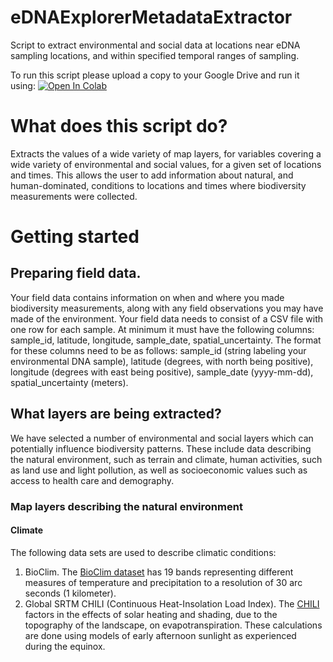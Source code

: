 # eDNAExplorerMetadataExtractor
Script to extract environmental and social data at locations near eDNA sampling locations, and within specified temporal ranges of sampling.

To run this script please upload a copy to your Google Drive and run it using:
[![Open In Colab](https://colab.research.google.com/assets/colab-badge.svg)](https://colab.research.google.com/github/CALeDNA/eDNAExplorerMetadataExtractor/blob/main/eDNAExplorerMetadataExtractor.ipynb)

# What does this script do?
Extracts the values of a wide variety of map layers, for variables covering a wide variety of environmental and social values, for a given set of locations and times. This allows the user to add information about natural, and human-dominated, conditions to locations and times where biodiversity measurements were collected.

# Getting started
## Preparing field data.
Your field data contains information on when and where you made biodiversity measurements, along with any field observations you may have made of the environment.
Your field data needs to consist of a CSV file with one row for each sample. At minimum it must have the following columns: sample_id, latitude, longitude, sample_date, spatial_uncertainty. The format for these columns need to be as follows: sample_id (string labeling your environmental DNA sample), latitude (degrees, with north being positive), longitude (degrees with east being positive), sample_date (yyyy-mm-dd), spatial_uncertainty (meters).
## What layers are being extracted?
We have selected a number of environmental and social layers which can potentially influence biodiversity patterns. These include data describing the natural environment, such as terrain and climate, human activities, such as land use and light pollution, as well as socioeconomic values such as access to health care and demography.
### Map layers describing the natural environment
#### Climate
The following data sets are used to describe climatic conditions:
1. BioClim.  The [BioClim dataset](https://developers.google.com/earth-engine/datasets/catalog/WORLDCLIM_V1_BIO) has 19 bands representing different measures of temperature and precipitation to a resolution of 30 arc seconds (1 kilometer).
2. Global SRTM CHILI (Continuous Heat-Insolation Load Index). The [CHILI](https://developers.google.com/earth-engine/datasets/catalog/CSP_ERGo_1_0_Global_SRTM_CHILI) factors in the effects of solar heating and shading, due to the topography of the landscape, on evapotranspiration. These calculations are done using models of early afternoon sunlight as experienced during the equinox.
